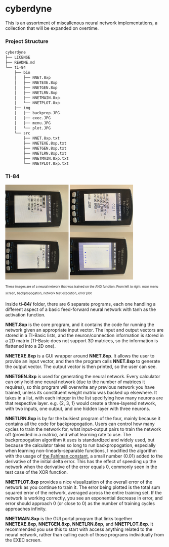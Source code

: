 # cyberdyne

This is an assortment of miscallenous neural network implementations, a collection that will be expanded on overtime. 

### Project Structure

```
cyberdyne
├── LICENSE
├── README.md
└── ti-84
    ├── bin
    │   ├── NNET.8xp
    │   ├── NNETEXE.8xp
    │   ├── NNETGEN.8xp
    │   ├── NNETLRN.8xp
    │   ├── NNETMAIN.8xp
    │   └── NNETPLOT.8xp
    ├── img
    │   ├── backprop.JPG
    │   ├── exec.JPG
    │   ├── menu.JPG
    │   └── plot.JPG
    └── src
        ├── NNET.8xp.txt
        ├── NNETEXE.8xp.txt
        ├── NNETGEN.8xp.txt
        ├── NNETLRN.8xp.txt
        ├── NNETMAIN.8xp.txt
        └── NNETPLOT.8xp.txt

```

### TI-84

<a><img src="https://github.com/dmhacker/cyberdyne/blob/master/ti-84/img/menu.JPG" align="center" height="150" width="200" ></a>
<a><img src="https://github.com/dmhacker/cyberdyne/blob/master/ti-84/img/backprop.JPG" align="center" height="150" width="200" ></a>
<a><img src="https://github.com/dmhacker/cyberdyne/blob/master/ti-84/img/exec.JPG" align="center" height="150" width="200"></a>
<a><img src="https://github.com/dmhacker/cyberdyne/blob/master/ti-84/img/plot.JPG" align="center" height="150" width="200"></a>

<sub><sup>These images are of a neural network that was trained on the AND function. From left to right: main menu screen, backpropogation, network test execution, error plot</sup></sub>

Inside __ti-84/__ folder, there are 6 separate programs, each one handling a different aspect of a basic feed-forward neural network with tanh as the activation function.

__NNET.8xp__ is the core program, and it contains the code for running the network given an appropriate input vector. The input and output vectors are stored in a TI-Basic lists, and the neuron/connection information is stored in a 2D matrix (TI-Basic does not support 3D matrices, so the information is flattened into a 2D one). 

__NNETEXE.8xp__ is a GUI wrapper around __NNET.8xp__. It allows the user to provide an input vector, and then the program calls __NNET.8xp__ to generate the output vector. The output vector is then printed, so the user can see.

__NNETGEN.8xp__ is used for generating the neural network. Every calculator can only hold one neural network (due to the number of matrices it requires), so this program will overwrite any previous network you have trained, unless its constituent weight matrix was backed up elsewhere. It takes in a list, with each integer in the list specifying how many neurons are that respective layer. e.g. {2, 3, 1} would create a three-layered network, with two inputs, one output, and one hidden layer with three neurons.

__NNETLRN.8xp__ is by far the bulkiest program of the four, mainly because it contains all the code for backpropogation. Users can control how many cycles to train the network for, what input-output pairs to train the network off (provided in a matrix), and what learning rate to use. The backpropogation algorithm it uses is standardized and widely used, but because the calculator takes so long to run backpropogation, especially when learning non-linearly-separable functions, I modified the algorithm with the usage of [the Fahlman constant](https://books.google.com/books?id=hY76AQAAQBAJ&pg=PA229&lpg=PA229&dq=fahlmans+constant&source=bl&ots=_bIsCr2hrl&sig=5p8JyE-Bov6kRi80h74ZN_4XqHU&hl=en&sa=X&ved=0ahUKEwiW3qG7safVAhVIr1QKHU2xDJ8Q6AEIMjAB#v=onepage&q=fahlmans%20constant&f=false), a small number (0.01) added to the derivative of the initial delta error. This has the effect of speeding up the network when the derivative of the error equals 0, commonly seen in the test case of the XOR function.

__NNETPLOT.8xp__ provides a nice visualization of the overall error of the network as you continue to train it. The error being plotted is the total sum squared error of the network, averaged across the entire training set. If the network is working correctly, you see an exponential decrease in error, and error should approach 0 (or close to 0) as the number of training cycles approaches infinity.

__NNETMAIN.8xp__ is the GUI portal program that links together __NNETEXE.8xp__, __NNETGEN.8xp__, __NNETLRN.8xp__, and __NNETPLOT.8xp__. It recommended you use this to start with access anything related to the neural network, rather than calling each of those programs individually from the EXEC screen.

